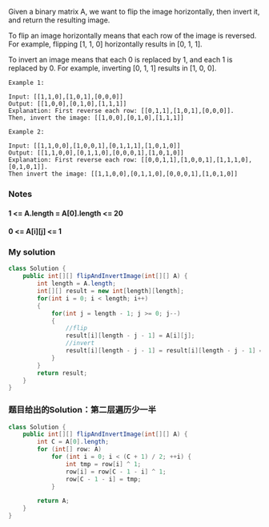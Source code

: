 Given a binary matrix A, we want to flip the image horizontally, then invert it, and return the resulting image.

To flip an image horizontally means that each row of the image is reversed.  For example, flipping [1, 1, 0] horizontally results in [0, 1, 1].

To invert an image means that each 0 is replaced by 1, and each 1 is replaced by 0. For example, inverting [0, 1, 1] results in [1, 0, 0].

```
Example 1:

Input: [[1,1,0],[1,0,1],[0,0,0]]
Output: [[1,0,0],[0,1,0],[1,1,1]]
Explanation: First reverse each row: [[0,1,1],[1,0,1],[0,0,0]].
Then, invert the image: [[1,0,0],[0,1,0],[1,1,1]]
```

```
Example 2:

Input: [[1,1,0,0],[1,0,0,1],[0,1,1,1],[1,0,1,0]]
Output: [[1,1,0,0],[0,1,1,0],[0,0,0,1],[1,0,1,0]]
Explanation: First reverse each row: [[0,0,1,1],[1,0,0,1],[1,1,1,0],[0,1,0,1]].
Then invert the image: [[1,1,0,0],[0,1,1,0],[0,0,0,1],[1,0,1,0]]
```

### Notes
#### 1 <= A.length = A[0].length <= 20
#### 0 <= A[i][j] <= 1

### My solution
```java
class Solution {
    public int[][] flipAndInvertImage(int[][] A) {
        int length = A.length;
        int[][] result = new int[length][length];
        for(int i = 0; i < length; i++)
        {
            for(int j = length - 1; j >= 0; j--)
            {
                //flip
                result[i][length - j - 1] = A[i][j];
                //invert
                result[i][length - j - 1] = result[i][length - j - 1] == 0 ? 1 : 0;
            }
        }
        return result;
    }
}
```

### 题目给出的Solution：第二层遍历少一半
```java
class Solution {
    public int[][] flipAndInvertImage(int[][] A) {
        int C = A[0].length;
        for (int[] row: A)
            for (int i = 0; i < (C + 1) / 2; ++i) {
                int tmp = row[i] ^ 1;
                row[i] = row[C - 1 - i] ^ 1;
                row[C - 1 - i] = tmp;
            }

        return A;
    }
}
```
